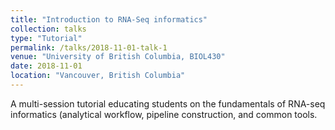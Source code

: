 ```yaml
---
title: "Introduction to RNA-Seq informatics"
collection: talks
type: "Tutorial"
permalink: /talks/2018-11-01-talk-1
venue: "University of British Columbia, BIOL430"
date: 2018-11-01
location: "Vancouver, British Columbia"
---
```


A multi-session tutorial educating students on the fundamentals of RNA-seq informatics (analytical workflow, pipeline construction, and common tools.
